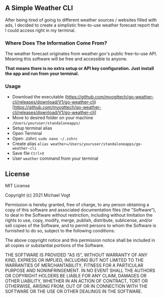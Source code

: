 ## A Simple Weather CLI

After being tired of going to different weather sources / websites filled with ads, I decided to create a simplistic free-to-use weather forecast report that I could access right in my terminal.

### Where Does The Information Come From?

The weather forecast originates from weather.gov's public free-to-use API. Meaning this software will be free and accessible to anyone.

**That means there is no extra setup or API key configuration. Just install the app and run from your terminal.**

### Usage

- Download the executable (https://github.com/mvogttech/go-weather-cli/releases/download/V1/go-weather-cli)[https://github.com/mvogttech/go-weather-cli/releases/download/V1/go-weather-cli]
- Move to desired folder on your machine `/Users/youruser/standaloneapps/`
- Setup terminal alias
- Open Terminal
- Open .zshrc `sudo nano ~/.zshrc`
- Create alias `alias weather=/Users/youruser/standaloneapps/go-weather-cli`
- Save file `Ctrl+X`
- User `weather` command from your terminal

## License

MIT License

Copyright (c) 2021 Michael Vogt

Permission is hereby granted, free of charge, to any person obtaining a copy
of this software and associated documentation files (the "Software"), to deal
in the Software without restriction, including without limitation the rights
to use, copy, modify, merge, publish, distribute, sublicense, and/or sell
copies of the Software, and to permit persons to whom the Software is
furnished to do so, subject to the following conditions:

The above copyright notice and this permission notice shall be included in all
copies or substantial portions of the Software.

THE SOFTWARE IS PROVIDED "AS IS", WITHOUT WARRANTY OF ANY KIND, EXPRESS OR
IMPLIED, INCLUDING BUT NOT LIMITED TO THE WARRANTIES OF MERCHANTABILITY,
FITNESS FOR A PARTICULAR PURPOSE AND NONINFRINGEMENT. IN NO EVENT SHALL THE
AUTHORS OR COPYRIGHT HOLDERS BE LIABLE FOR ANY CLAIM, DAMAGES OR OTHER
LIABILITY, WHETHER IN AN ACTION OF CONTRACT, TORT OR OTHERWISE, ARISING FROM,
OUT OF OR IN CONNECTION WITH THE SOFTWARE OR THE USE OR OTHER DEALINGS IN THE
SOFTWARE.
